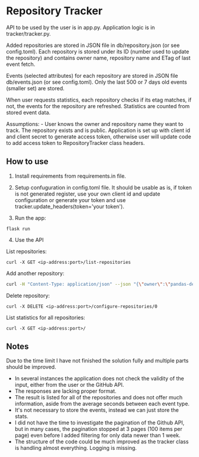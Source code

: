 # Repository Tracker

API to be used by the user is in app.py. Application logic is in tracker/tracker.py. 

Added repositories are stored in JSON file in db/repository.json (or see config.toml).
Each repository is stored under its ID (number used to update the repository) and contains owner name, repository name and ETag of last event fetch.

Events (selected attributes) for each repository are stored in JSON file db/events.json (or see config.toml). Only the last 500 or 7 days old events (smaller set) are stored.

When user requests statistics, each repository checks if its etag matches, if not, the events for the repository are refreshed. Statistics are counted from stored event data.


Assumptions: 
    - User knows the owner and repository name they want to track. The repository exists and is public. Application is set up with client id and client secret to generate access token, otherwise user will update code to add access token to RepositoryTracker class headers.


## How to use

1. Install requirements from requirements.in file.

2. Setup confuguration in config.toml file. It should be usable as is, if token is not generated register, use your own client id and update configuration or generate your token and use tracker.update_headers(token='your token').

3. Run the app:
```shell
flask run
```

4. Use the API

List repositories:
```shell
curl -X GET <ip-address:port>/list-repositories
```
Add another repository:
```bash
curl -H "Content-Type: application/json" --json "{\"owner\":\"pandas-dev\", \"name\":\"pandas\"}" -X POST <ip-adddress:port>/add-repository
```
Delete repository:
```shell
curl -X DELETE <ip-address:port>/configure-repositories/0
```
List statistics for all repositories:
```shell
curl -X GET <ip-address:port>/
```


## Notes
Due to the time limit I have not finished the solution fully and multiple parts should be improved.

- In several instances the application does not check the validity of the input, either from the user or the GitHub API.
- The responses are lacking proper format.
- The result is listed for all of the repositories and does not offer much information, aside from the average seconds between each event type.
- It's not necessary to store the events, instead we can just store the stats.
- I did not have the time to investigate the pagination of the Github API, but in many cases, the pagination stopped at 3 pages (100 items per page) even before I added filtering for only data newer than 1 week.
- The structure of the code could be much improved as the tracker class is handling almost everything. Logging is missing.
